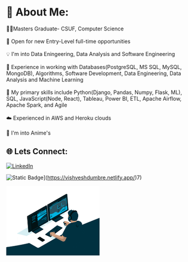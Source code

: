 # 💫 About Me:
🧑‍💻Masters Graduate- CSUF, Computer Science<br><br>📌 Open for new Entry-Level full-time opportunities<br><br>💡 I'm into Data Eningeering, Data Analysis and Software Engineering<br><br>📱 Experience in working with Databases(PostgreSQL, MS SQL, MySQL, MongoDB), Algorithms, Software Development, Data Engineering, Data Analysis and Machine Learning<br><br>📖 My primary skills include Python(Django, Pandas, Numpy, Flask, ML), SQL, JavaScript(Node, React), Tableau, Power BI, ETL, Apache Airflow, Apache Spark, and Agile<br><br>☁️ Experienced in AWS and Heroku clouds<br><br>👻 I'm into Anime's


## 🌐 Lets Connect:
[![LinkedIn](https://img.shields.io/badge/LinkedIn-%230077B5.svg?logo=linkedin&logoColor=white)](https://linkedin.com/in/vishvesh-dumbre-456756197) 

![Static Badge](https://img.shields.io/badge/Portfolio-brightgreen)](https://vishveshdumbre.netlify.app/)7) 




<img src="https://github.com/Vd1299/Vd1299/blob/main/GIF.gif" width="250" />
